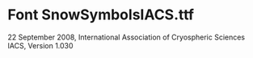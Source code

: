 # Font SnowSymbolsIACS.ttf
22 September 2008, International Association of Cryospheric Sciences IACS, Version 1.030